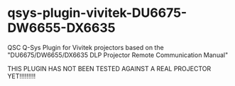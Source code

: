 # qsys-plugin-vivitek-DU6675-DW6655-DX6635
QSC Q-Sys Plugin for Vivitek projectors based on the "DU6675/DW6655/DX6635 DLP Projector Remote Communication Manual"

THIS PLUGIN HAS NOT BEEN TESTED AGAINST A REAL PROJECTOR YET!!!!!!!!!